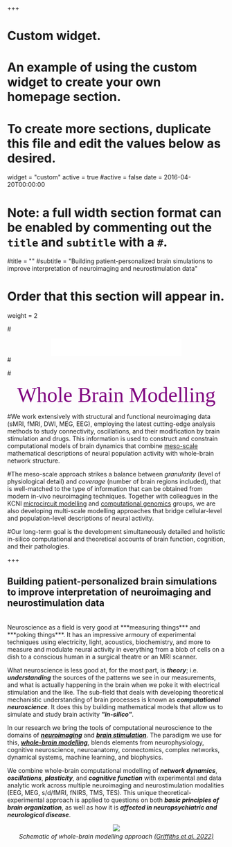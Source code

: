 +++
# Custom widget.
# An example of using the custom widget to create your own homepage section.
# To create more sections, duplicate this file and edit the values below as desired.
widget = "custom"
active = true
#active = false
date = 2016-04-20T00:00:00

# Note: a full width section format can be enabled by commenting out the `title` and `subtitle` with a `#`.
#title = ""
#subtitle = "Building patient-personalized brain simulations to improve interpretation of neuroimaging and neurostimulation data"

# Order that this section will appear in.
weight = 2

#<div align="center"> <img src="/img/CAMH_Horz_logo_w_Krembil_KO.png" align="center" margin="15px 15px 15px 15px" width="300" /> </div>
#<br>

#<div align="center"> <font face="calibri" color="purple" weight="bold" size=12> Whole Brain Modelling </font> </div>

#We work extensively with structural and functional neuroimaging data (sMRI, fMRI, DWI, MEG, EEG), employing the latest cutting-edge analysis methods to study connectivity, oscillations, and their modification by brain stimulation and drugs. This information is used to construct and constrain computational models of brain dynamics that combine [meso-scale](http://www.scholarpedia.org/article/Mesoscopic_brain_dynamics) mathematical descriptions of neural population activity with whole-brain network structure. 

#The meso-scale approach strikes a balance between *granularity* (level of physiological detail) and *coverage* (number of brain regions included), that is well-matched to the type of information that can be obtained from modern in-vivo neuroimaging techniques. Together with colleagues in the KCNI [microcircuit modelling](www.haylab.com) and [computational genomics](https://triplab.org/) groups, we are also developing multi-scale modelling approaches that bridge cellular-level and population-level descriptions of neural activity. 

#Our long-term goal is the development simultaneously detailed and holistic in-silico computational and theoretical accounts of brain function, cognition, and their pathologies. 

+++
## Building patient-personalized brain simulations to improve interpretation of neuroimaging and neurostimulation data
<br>
Neuroscience as a field is very good at ***measuring things*** and ***poking things***. It has an impressive armoury of experimental techniques using electricity, light, acoustics, biochemistry, and more to measure and modulate neural activity in everything from a blob of cells on a dish to a conscious human in a surgical theatre or an MRI scanner. 

What neuroscience is less good at, for the most part, is ***theory***; i.e. ***understanding*** the sources of the patterns we see in our measurements, and what is actually happening in the brain when we poke it with electrical stimulation and the like. The sub-field that deals with developing theoretical mechanistic understanding of brain processes is known as ***computational neuroscience***. It does this by building mathematical models that allow us to simulate and study brain activity ***"in-silico"***. 

In our research we bring the tools of computational neuroscience to the domains of [***neuroimaging***](addlink) and [***brain stimulation***](https://www.brainstimjrnl.com). The paradigm we use for this, [***whole-brain modelling***](publication/2022-griffiths-et-al-wbm-pastpresentfuture), blends elements from neurophysiology, cognitive neuroscience, neuroanatomy, connectomics, complex networks, dynamical systems, machine learning, and biophysics. 

We combine whole-brain computational modelling of ***network dynamics***, ***oscillations***, ***plasticity***, and ***cognitive function*** with experimental and data analytic work across multiple neuroimaging and neurostimulation modalities (EEG, MEG, s/d/fMRI, fNIRS, TMS, TES). This unique theoretical-experimental approach is applied to questions on both ***basic principles of brain organization***, as well as how it is ***affected in neuropsychiatric and neurological disease***.

<div align="center"> <img src="/img/wbm_diagram_inverted.png" margin="15px 15px 15px 15px" width="800" /> </div>
<div align="center"> <i> Schematic of whole-brain modelling approach <a href="publication/2022-griffiths-et-al-wbm-pastpresentfuture">(Griffiths et al. 2022)</a></i></div>
<br>


